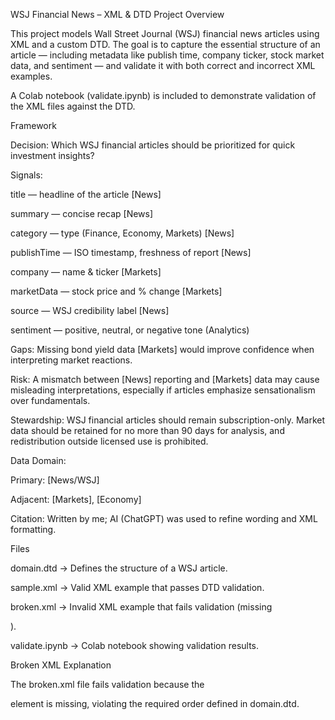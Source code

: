 WSJ Financial News – XML & DTD Project
Overview

This project models Wall Street Journal (WSJ) financial news articles using XML and a custom DTD. The goal is to capture the essential structure of an article — including metadata like publish time, company ticker, stock market data, and sentiment — and validate it with both correct and incorrect XML examples.

A Colab notebook (validate.ipynb) is included to demonstrate validation of the XML files against the DTD.

Framework

Decision: Which WSJ financial articles should be prioritized for quick investment insights?

Signals:

title — headline of the article [News]

summary — concise recap [News]

category — type (Finance, Economy, Markets) [News]

publishTime — ISO timestamp, freshness of report [News]

company — name & ticker [Markets]

marketData — stock price and % change [Markets]

source — WSJ credibility label [News]

sentiment — positive, neutral, or negative tone (Analytics)

Gaps: Missing bond yield data [Markets] would improve confidence when interpreting market reactions.

Risk: A mismatch between [News] reporting and [Markets] data may cause misleading interpretations, especially if articles emphasize sensationalism over fundamentals.

Stewardship: WSJ financial articles should remain subscription-only. Market data should be retained for no more than 90 days for analysis, and redistribution outside licensed use is prohibited.

Data Domain:

Primary: [News/WSJ]

Adjacent: [Markets], [Economy]

Citation: Written by me; AI (ChatGPT) was used to refine wording and XML formatting.

Files

domain.dtd → Defines the structure of a WSJ article.

sample.xml → Valid XML example that passes DTD validation.

broken.xml → Invalid XML example that fails validation (missing <summary>).

validate.ipynb → Colab notebook showing validation results.

Broken XML Explanation

The broken.xml file fails validation because the <summary> element is missing, violating the required order defined in domain.dtd.
